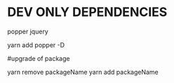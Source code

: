 # DEV ONLY DEPENDENCIES
popper
jquery 


yarn add popper -D 


#upgrade of package

yarn remove packageName
yarn add packageName